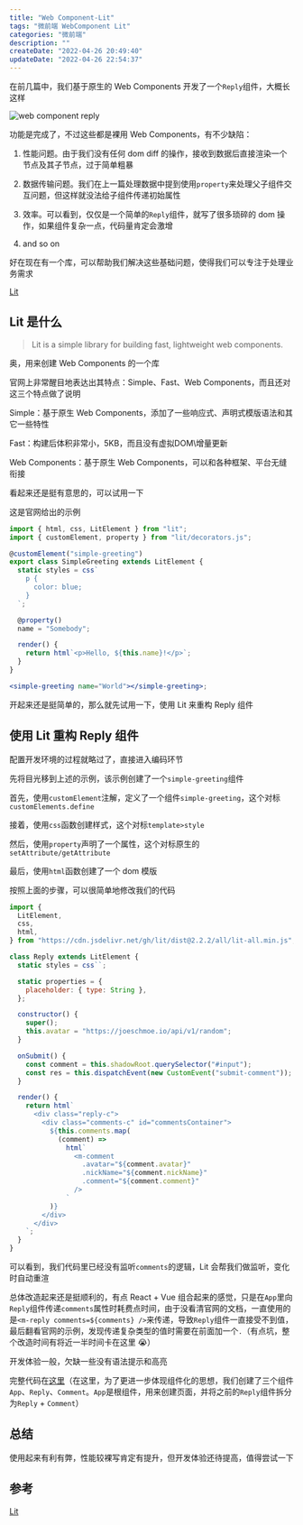 ```yaml
---
title: "Web Component-Lit"
tags: "微前端 WebComponent Lit"
categories: "微前端"
description: ""
createDate: "2022-04-26 20:49:40"
updateDate: "2022-04-26 22:54:37"
---
```


在前几篇中，我们基于原生的 Web Components 开发了一个`Reply`组件，大概长这样

![web component reply](https://p3-juejin.byteimg.com/tos-cn-i-k3u1fbpfcp/2fa68a485f5242f5b5e1eb75dfc801c1~tplv-k3u1fbpfcp-zoom-1.image)

功能是完成了，不过这些都是裸用 Web Components，有不少缺陷：

1. 性能问题。由于我们没有任何 dom diff 的操作，接收到数据后直接渲染一个节点及其子节点，过于简单粗暴

2. 数据传输问题。我们在上一篇处理数据中提到使用`property`来处理父子组件交互问题，但这样就没法给子组件传递初始属性

3. 效率。可以看到，仅仅是一个简单的`Reply`组件，就写了很多琐碎的 dom 操作，如果组件复杂一点，代码量肯定会激增

4. and so on

好在现在有一个库，可以帮助我们解决这些基础问题，使得我们可以专注于处理业务需求

[Lit](https://lit.dev/)

## Lit 是什么

> Lit is a simple library for building fast, lightweight web components.

奥，用来创建 Web Components 的一个库

官网上非常醒目地表达出其特点：Simple、Fast、Web Components，而且还对这三个特点做了说明

Simple：基于原生 Web Components，添加了一些响应式、声明式模版语法和其它一些特性

Fast：构建后体积非常小，5KB，而且没有虚拟DOM\增量更新

Web Components：基于原生 Web Components，可以和各种框架、平台无缝衔接

看起来还是挺有意思的，可以试用一下

这是官网给出的示例

```jsx
import { html, css, LitElement } from "lit";
import { customElement, property } from "lit/decorators.js";

@customElement("simple-greeting")
export class SimpleGreeting extends LitElement {
  static styles = css`
    p {
      color: blue;
    }
  `;

  @property()
  name = "Somebody";

  render() {
    return html`<p>Hello, ${this.name}!</p>`;
  }
}

<simple-greeting name="World"></simple-greeting>;
```

开起来还是挺简单的，那么就先试用一下，使用 Lit 来重构 Reply 组件

## 使用 Lit 重构 Reply 组件

配置开发环境的过程就略过了，直接进入编码环节

先将目光移到上述的示例，该示例创建了一个`simple-greeting`组件

首先，使用`customElement`注解，定义了一个组件`simple-greeting`，这个对标`customElements.define`

接着，使用`css`函数创建样式，这个对标`template>style`

然后，使用`property`声明了一个属性，这个对标原生的`setAttribute/getAttribute`

最后，使用`html`函数创建了一个 dom 模版

按照上面的步骤，可以很简单地修改我们的代码

```jsx
import {
  LitElement,
  css,
  html,
} from "https://cdn.jsdelivr.net/gh/lit/dist@2.2.2/all/lit-all.min.js";

class Reply extends LitElement {
  static styles = css``;

  static properties = {
    placeholder: { type: String },
  };

  constructor() {
    super();
    this.avatar = "https://joeschmoe.io/api/v1/random";
  }

  onSubmit() {
    const comment = this.shadowRoot.querySelector("#input");
    const res = this.dispatchEvent(new CustomEvent("submit-comment"));
  }

  render() {
    return html`
      <div class="reply-c">
        <div class="comments-c" id="commentsContainer">
          ${this.comments.map(
            (comment) =>
              html`
                <m-comment
                  .avatar="${comment.avatar}"
                  .nickName="${comment.nickName}"
                  .comment="${comment.comment}"
                />
              `
          )}
        </div>
      </div>
    `;
  }
}
```

可以看到，我们代码里已经没有监听`comments`的逻辑，Lit 会帮我们做监听，变化时自动重渲

总体改造起来还是挺顺利的，有点 React + Vue 组合起来的感觉，只是在`App`里向`Reply`组件传递`comments`属性时耗费点时间，由于没看清官网的文档，一直使用的是`<m-reply comments=${comments} />`来传递，导致`Reply`组件一直接受不到值，最后翻看官网的示例，发现传递复杂类型的值时需要在前面加一个`.`（有点坑，整个改造时间有将近一半时间卡在这里 😭）

开发体验一般，欠缺一些没有语法提示和高亮

完整代码在[这里](https://github.com/mrrs878/web-components/blob/main/reply-lit.html)（在这里，为了更进一步体现组件化的思想，我们创建了三个组件`App`、`Reply`、`Comment`。`App`是根组件，用来创建页面，并将之前的`Reply`组件拆分为`Reply` + `Comment`）

## 总结

使用起来有利有弊，性能较裸写肯定有提升，但开发体验还待提高，值得尝试一下

## 参考

[Lit](https://lit.dev/docs/)
